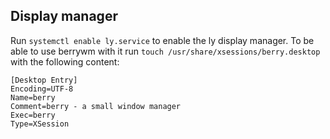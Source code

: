 ## Display manager

Run `systemctl enable ly.service` to enable the ly display manager.
To be able to use berrywm with it run `touch /usr/share/xsessions/berry.desktop` with the following content:

```
[Desktop Entry]
Encoding=UTF-8
Name=berry
Comment=berry - a small window manager
Exec=berry
Type=XSession
```
